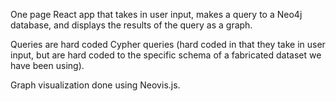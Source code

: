 One page React app that takes in user input, makes a query to a Neo4j database, and displays the results of the query as a graph.

Queries are hard coded Cypher queries (hard coded in that they take in user input, but are hard coded to the specific schema of a fabricated dataset we have been using).

Graph visualization done using Neovis.js.

